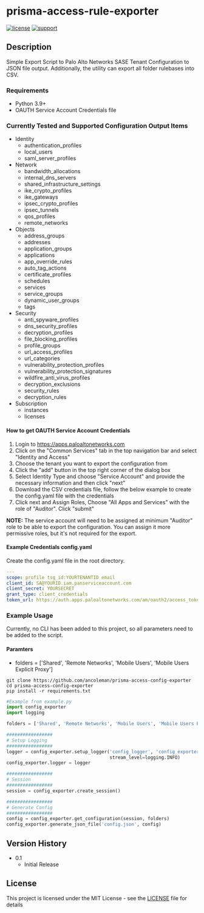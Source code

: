 # prisma-access-rule-exporter


[![license](https://img.shields.io/badge/license-MIT-blue.svg)](./LICENSE) [![support](https://img.shields.io/badge/Support%20Level-Community-yellowgreen)](./SUPPORT.md)

## Description
Simple Export Script to Palo Alto Networks SASE Tenant Configuration to JSON file output.
Additionally, the utility can export all folder rulebases into CSV.

### Requirements
* Python 3.9+
* OAUTH Service Account Credentials file

### Currently Tested and Supported Configuration Output Items
* Identity
  * authentication_profiles
  * local_users
  * saml_server_profiles
* Network
  * bandwidth_allocations
  * internal_dns_servers
  * shared_infrastructure_settings
  * ike_crypto_profiles
  * ike_gateways
  * ipsec_crypto_profiles
  * ipsec_tunnels
  * qos_profiles
  * remote_networks
* Objects
  * address_groups
  * addresses
  * application_groups
  * applications
  * app_override_rules
  * auto_tag_actions
  * certificate_profiles
  * schedules
  * services
  * service_groups
  * dynamic_user_groups
  * tags
* Security
  * anti_spyware_profiles
  * dns_security_profiles
  * decryption_profiles
  * file_blocking_profiles
  * profile_groups
  * url_access_profiles
  * url_categories
  * vulnerability_protection_profiles
  * vulnerability_protection_signatures
  * wildfire_anti_virus_profiles
  * decryption_exclusions
  * security_rules
  * decryption_rules
* Subscription
  * instances
  * licenses

#### How to get OAUTH Service Account Credentials
1. Login to https://apps.paloaltonetworks.com
2. Click on the "Common Services" tab in the top navigation bar and select "Identity and Access"
3. Choose the tenant you want to export the configuration from
4. Click the "add" button in the top right corner of the dialog box
5. Select Identity Type and choose "Service Account" and provide the necessary information and then click "next"
6. Download the CSV credentials file, follow the below example to create the config.yaml file with the credentials
7. Click next and Assign Roles, Choose "All Apps and Services" with the role of "Auditor". Click "submit"

**NOTE:** The service account will need to be assigned at minimum "Auditor" role to be able to export the configuration.
You can assign it more permissive roles, but it's not required for the export.

#### Example Credentials config.yaml
Create the config.yaml file in the root directory.
```yaml
---
scope: profile tsg_id:YOURTENANTID email
client_id: SA@YOURID.iam.panserviceaccount.com
client_secret: YOURSECRET
grant_type: client_credentials
token_url: https://auth.apps.paloaltonetworks.com/am/oauth2/access_token
```

### Example Usage
Currently, no CLI has been added to this project, so all parameters need to be added to the script.

#### Paramters
* folders = ['Shared', 'Remote Networks', 'Mobile Users', 'Mobile Users Explicit Proxy']

```
git clone https://github.com/ancoleman/prisma-access-config-exporter
cd prisma-access-config-exporter
pip install -r requirements.txt
```

```python
#Example from example.py
import config_exporter
import logging

folders = ['Shared', 'Remote Networks', 'Mobile Users', 'Mobile Users Explicit Proxy']

#################
# Setup Logging
#################
logger = config_exporter.setup_logger('config_logger', 'config_exporter.log', file_level=logging.DEBUG,
                                      stream_level=logging.INFO)
config_exporter.logger = logger

#################
# Session
#################
session = config_exporter.create_session()

#################
# Generate Config
#################
config = config_exporter.get_configuration(session, folders)
config_exporter.generate_json_file('config.json', config)
```


## Version History


* 0.1
    * Initial Release

## License
This project is licensed under the MIT License - see the [LICENSE](./LICENSE) file for details